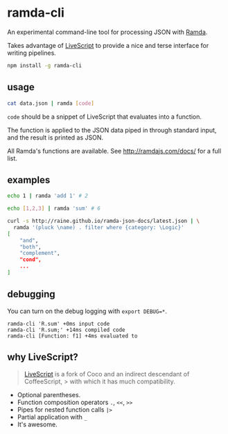 # ramda-cli

An experimental command-line tool for processing JSON with
[Ramda](http://ramdajs.com).

Takes advantage of [LiveScript](http://livescript.net) to provide a nice and
terse interface for writing pipelines.

```sh
npm install -g ramda-cli
```


## usage

```sh
cat data.json | ramda [code]
```

`code` should be a snippet of LiveScript that evaluates into a function.

The function is applied to the JSON data piped in through standard input, and
the result is printed as JSON.

All Ramda's functions are available. See http://ramdajs.com/docs/ for a
full list.

## examples

```sh
echo 1 | ramda 'add 1' # 2
```

```sh
echo [1,2,3] | ramda 'sum' # 6
```

```sh
curl -s http://raine.github.io/ramda-json-docs/latest.json | \
  ramda '(pluck \name) . filter where {category: \Logic}'
[
    "and",
    "both",
    "complement",
    "cond",
    ...
]
```

## debugging

You can turn on the debug logging with `export DEBUG=*`.

```
ramda-cli 'R.sum' +0ms input code
ramda-cli 'R.sum;' +14ms compiled code
ramda-cli [Function: f1] +4ms evaluated to
```

## why LiveScript?

> [LiveScript](http://livescript.net) is a fork of Coco and an indirect
descendant of CoffeeScript, > with which it has much compatibility.

- Optional parentheses.
- Function composition operators `.`, `<<`, `>>`
- Pipes for nested function calls `|>`
- Partial application with `_`
- It's awesome.

